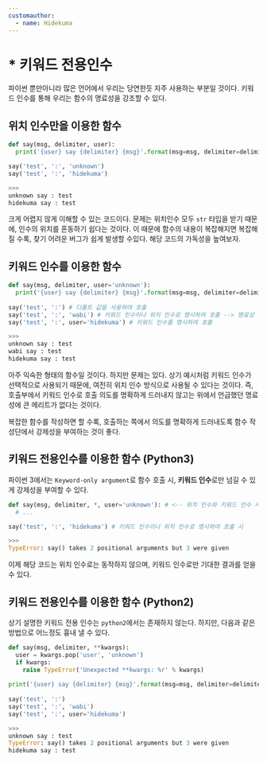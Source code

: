 ```yaml
---
customauthor:
  - name: Hidekuma
---
```

# * 키워드 전용인수
<Author/>
파이썬 뿐만아니라 많은 언어에서 우리는 당연한듯 자주 사용하는 부분일 것이다. 키워드 인수를 통해 우리는 함수의 명료성을 강조할 수 있다.

## 위치 인수만을 이용한 함수
```python
def say(msg, delimiter, user):
  print('{user} say {delimiter} {msg}'.format(msg=msg, delimiter=delimiter, user=user))

say('test', ':', 'unknown')
say('test', ':', 'hidekuma')

>>>
unknown say : test
hidekuma say : test
```
크게 어렵지 않게 이해할 수 있는 코드이다. 문제는 위치인수 모두 `str` 타입을 받기 때문에, 인수의 위치를 혼동하기 쉽다는 것이다.
이 때문에 함수의 내용이 복잡해지면 복잡해질 수록, 찾기 어려운 버그가 쉽게 발생할 수있다. 해당 코드의 가독성을 높여보자.

## 키워드 인수를 이용한 함수
```python
def say(msg, delimiter, user='unknown'):
  print('{user} say {delimiter} {msg}'.format(msg=msg, delimiter=delimiter, user=user))
  
say('test', ':') # 디폴트 값을 사용하여 호출 
say('test', ':', 'wabi') # 키워드 인수이나 위치 인수로 명시하여 호출 --> 명료성 면에서 큰 메리트가 없음.
say('test', ':', user='hidekuma') # 키워드 인수를 명시하여 호출

>>>
unknown say : test
wabi say : test
hidekuma say : test
```
아주 익숙한 형태의 함수일 것이다. 하지만 문제는 있다. 상기 예시처럼 키워드 인수가 선택적으로 사용되기 때문에, 여전히 위치 인수 방식으로 사용될 수 있다는 것이다.
즉, 호출부에서 키워드 인수로 호출 의도를 명확하게 드러내지 않고는 위에서 언급했던 명료성에 큰 메리트가 없다는 것이다.

복잡한 함수를 작성하면 할 수록, 호출하는 쪽에서 의도를 명확하게 드러내도록 함수 작성단에서 강제성을 부여하는 것이 좋다.

## 키워드 전용인수를 이용한 함수 (Python3)
파이썬 3에서는 `Keyword-only argument`로 함수 호출 시, **키워드 인수**로만 넘길 수 있게 강제성을 부여할 수 있다.
```python
def say(msg, delimiter, *, user='unknown'): # <-- 위치 인수와 키워드 인수 사이에 *로 구분한다.
  # ...                                  

say('test', ':', 'hidekuma') # 키워드 인수이나 위치 인수로 명시하여 호출 시

>>>
TypeError: say() takes 2 positional arguments but 3 were given 
```
이제 해당 코드는 위치 인수로는 동작하지 않으며, 키워드 인수로만 기대한 결과를 얻을 수 있다.

## 키워드 전용인수를 이용한 함수 (Python2)
상기 설명한 키워드 전용 인수는 `python2`에서는 존재하지 않는다. 하지만, 다음과 같은 방법으로 어느정도 흉내 낼 수 있다.
```python
def say(msg, delimiter, **kwargs):
  user = kwargs.pop('user', 'unknown')
  if kwargs:
    raise TypeError('Unexpected **kwargs: %r' % kwargs)
    
print('{user} say {delimiter} {msg}'.format(msg=msg, delimiter=delimiter, user=user))
  
say('test', ':')
say('test', ':', 'wabi')
say('test', ':', user='hidekuma')

>>>
unknown say : test 
TypeError: say() takes 2 positional arguments but 3 were given 
hidekuma say : test 
```
